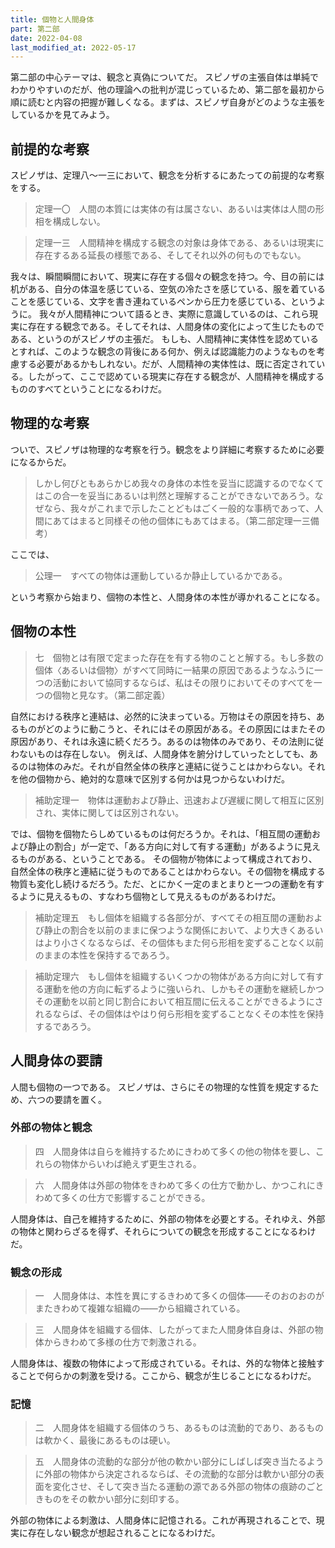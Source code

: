 ```yaml
---
title: 個物と人間身体
part: 第二部
date: 2022-04-08
last_modified_at: 2022-05-17
---
```


第二部の中心テーマは、観念と真偽についてだ。
スピノザの主張自体は単純でわかりやすいのだが、他の理論への批判が混じっているため、第二部を最初から順に読むと内容の把握が難しくなる。まずは、スピノザ自身がどのような主張をしているかを見てみよう。

## 前提的な考察

スピノザは、定理八～一三において、観念を分析するにあたっての前提的な考察をする。

>定理一〇　人間の本質には実体の有は属さない、あるいは実体は人間の形相を構成しない。

>定理一三　人間精神を構成する観念の対象は身体である、あるいは現実に存在するある延長の様態である、そしてそれ以外の何ものでもない。

我々は、瞬間瞬間において、現実に存在する個々の観念を持つ。今、目の前には机がある、自分の体温を感じている、空気の冷たさを感じている、服を着ていることを感じている、文字を書き連ねているペンから圧力を感じている、というように。
我々が人間精神について語るとき、実際に意識しているのは、これら現実に存在する観念である。そしてそれは、人間身体の変化によって生じたものである、というのがスピノザの主張だ。
もしも、人間精神に実体性を認めているとすれば、このような観念の背後にある何か、例えば認識能力のようなものを考慮する必要があるかもしれない。だが、人間精神の実体性は、既に否定されている。したがって、ここで認めている現実に存在する観念が、人間精神を構成するもののすべてということになるわけだ。

## 物理的な考察

ついで、スピノザは物理的な考察を行う。観念をより詳細に考察するために必要になるからだ。

>しかし何びともあらかじめ我々の身体の本性を妥当に認識するのでなくてはこの合一を妥当にあるいは判然と理解することができないであろう。なぜなら、我々がこれまで示したことどもはごく一般的な事柄であって、人間にあてはまると同様その他の個体にもあてはまる。（第二部定理一三備考）

ここでは、

>公理一　すべての物体は運動しているか静止しているかである。

という考察から始まり、個物の本性と、人間身体の本性が導かれることになる。

## 個物の本性

>七　個物とは有限で定まった存在を有する物のことと解する。もし多数の個体〈あるいは個物〉がすべて同時に一結果の原因であるようなふうに一つの活動において協同するならば、私はその限りにおいてそのすべてを一つの個物と見なす。（第二部定義）

自然における秩序と連結は、必然的に決まっている。万物はその原因を持ち、あるものがどのように動こうと、それにはその原因がある。その原因にはまたその原因があり、それは永遠に続くだろう。あるのは物体のみであり、その法則に従わないものは存在しない。
例えば、人間身体を腑分けしていったとしても、あるのは物体のみだ。それが自然全体の秩序と連結に従うことはかわらない。それを他の個物から、絶対的な意味で区別する何かは見つからないわけだ。

>補助定理一　物体は運動および静止、迅速および遅緩に関して相互に区別され、実体に関しては区別されない。

では、個物を個物たらしめているものは何だろうか。それは、「相互間の運動および静止の割合」が一定で、「ある方向に対して有する運動」があるように見えるものがある、ということである。
その個物が物体によって構成されており、自然全体の秩序と連結に従うものであることはかわらない。その個物を構成する物質も変化し続けるだろう。ただ、とにかく一定のまとまりと一つの運動を有するように見えるもの、すなわち個物として見えるものがあるわけだ。

>補助定理五　もし個体を組織する各部分が、すべてその相互間の運動および静止の割合を以前のままに保つような関係において、より大きくあるいはより小さくなるならば、その個体もまた何ら形相を変ずることなく以前のままの本性を保持するであろう。

>補助定理六　もし個体を組織するいくつかの物体がある方向に対して有する運動を他の方向に転ずるように強いられ、しかもその運動を継続しかつその運動を以前と同じ割合において相互間に伝えることができるようにされるならば、その個体はやはり何ら形相を変ずることなくその本性を保持するであろう。

## 人間身体の要請

人間も個物の一つである。
スピノザは、さらにその物理的な性質を規定するため、六つの要請を置く。

### 外部の物体と観念

>四　人間身体は自らを維持するためにきわめて多くの他の物体を要し、これらの物体からいわば絶えず更生される。

>六　人間身体は外部の物体をきわめて多くの仕方で動かし、かつこれにきわめて多くの仕方で影響することができる。

人間身体は、自己を維持するために、外部の物体を必要とする。それゆえ、外部の物体と関わらざるを得ず、それらについての観念を形成することになるわけだ。

### 観念の形成

>一　人間身体は、本性を異にするきわめて多くの個体――そのおのおのがまたきわめて複雑な組織の――から組織されている。

>三　人間身体を組織する個体、したがってまた人間身体自身は、外部の物体からきわめて多様の仕方で刺激される。

人間身体は、複数の物体によって形成されている。それは、外的な物体と接触することで何らかの刺激を受ける。ここから、観念が生じることになるわけだ。

### 記憶

>二　人間身体を組織する個体のうち、あるものは流動的であり、あるものは軟かく、最後にあるものは硬い。

>五　人間身体の流動的な部分が他の軟かい部分にしばしば突き当たるように外部の物体から決定されるならば、その流動的な部分は軟かい部分の表面を変化させ、そして突き当たる運動の源である外部の物体の痕跡のごときものをその軟かい部分に刻印する。

外部の物体による刺激は、人間身体に記憶される。これが再現されることで、現実に存在しない観念が想起されることになるわけだ。
